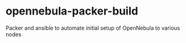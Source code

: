 # opennebula-packer-build
Packer and ansible to automate initial setup of OpenNebula to various nodes
